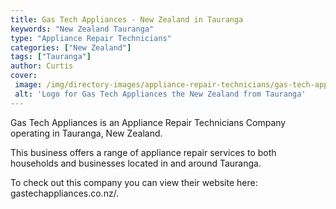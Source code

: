 ```yaml
---
title: Gas Tech Appliances - New Zealand in Tauranga
keywords: "New Zealand Tauranga"
type: "Appliance Repair Technicians"
categories: ["New Zealand"]
tags: ["Tauranga"]
author: Curtis
cover: 
 image: /img/directory-images/appliance-repair-technicians/gas-tech-appliances.webp
 alt: 'Logo for Gas Tech Appliances the New Zealand from Tauranga'
---
```


Gas Tech Appliances is an Appliance Repair Technicians Company operating in Tauranga, New Zealand.

This business offers a range of appliance repair services to both households and businesses located in and around Tauranga.



To check out this company you can view their website here: gastechappliances.co.nz/.
